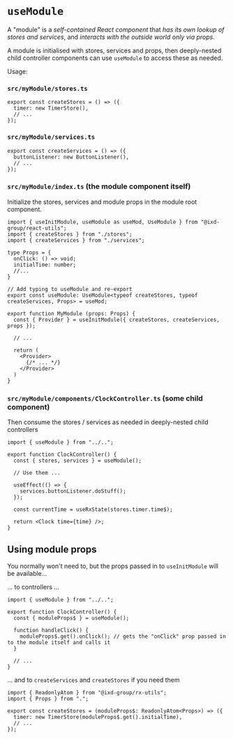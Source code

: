 # `useModule`

A "module" is a _self-contained React component_ that _has its own lookup of stores and services_, and _interacts with the outside world only via props_.

A module is initialised with stores, services and props, then deeply-nested child controller components can use `useModule` to access these as needed.

Usage:

### `src/myModule/stores.ts`

```tsx
export const createStores = () => ({
  timer: new TimerStore(),
  // ...
});
```

### `src/myModule/services.ts`

```tsx
export const createServices = () => ({
  buttonListener: new ButtonListener(),
  // ...
});
```

### `src/myModule/index.ts` (the module component itself)

Initialize the stores, services and module props in the module root component.

```tsx
import { useInitModule, useModule as useMod, UseModule } from "@ixd-group/react-utils";
import { createStores } from "./stores";
import { createServices } from "./services";

type Props = {
  onClick: () => void;
  initialTime: number;
  //...
}

// Add typing to useModule and re-export
export const useModule: UseModule<typeof createStores, typeof createServices, Props> = useMod;

export function MyModule (props: Props) {
  const { Provider } = useInitModule({ createStores, createServices, props });

  // ...

  return (
    <Provider>
      {/* ... */}
    </Provider>
  )
}
```

### `src/myModule/components/ClockController.ts` (some child component)

Then consume the stores / services as needed in deeply-nested child controllers

```tsx
import { useModule } from "../..";

export function ClockController() {
  const { stores, services } = useModule();

  // Use them ...

  useEffect(() => {
    services.buttonListener.doStuff();
  });

  const currentTime = useRxState(stores.timer.time$);

  return <Clock time={time} />;
}
```

## Using module props

You normally won't need to, but the props passed in to `useInitModule` will be available...

... to controllers ...

```tsx
import { useModule } from "../..";

export function ClockController() {
  const { moduleProps$ } = useModule();

  function handleClick() {
    moduleProps$.get().onClick(); // gets the "onClick" prop passed in to the module itself and calls it
  }

  // ...
}
```

... and to `createServices` and `createStores` if you need them

```tsx
import { ReadonlyAtom } from "@ixd-group/rx-utils";
import { Props } from ".";

export const createStores = (moduleProps$: ReadonlyAtom<Props>) => ({
  timer: new TimerStore(moduleProps$.get().initialTime),
  // ...
});
```
